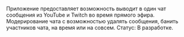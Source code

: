 Приложение предоставляет возможность выводит в один чат сообщения из YouTube и Twitch во время прямого эфира.
Модерирование чата с возможностью удалять сообщения, банить участников чата, на время или на совсем.
Статус: В разработке.
